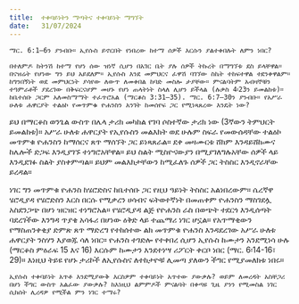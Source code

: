 ```yaml
---
title:  ተቀባይነትን ማጣትና ተቀባይነት ማግኘት
date:   31/07/2024
---
```


`ማር. 6:1–6ን ያንብቡ። ኢየሱስ ይኖርበት የነበረው ከተማ ሰዎች እርሱን ያልተቀበሉት ለምን ነበር?`

`በተለምዶ ከትንሽ ከተማ የሆነ ሰው ዝነኛ ሲሆን በአገር ቤት ያሉ ሰዎች ትኩረት በማግኘቱ ደስ ይላቸዋል። በናዝሬት የሆነው ግን ይህ አይደለም። ኢየሱስ እንደ መምህርና ፈዋሽ ባገኘው ስኬት ተከፍተዋል ተደንቀዋልም። ከግንበኝነት ወደ መምህርነት ያሳየው ለውጥ ለመቀበል ከባድ መስሎ ታያቸው። ምናልባትም አብዛኞቹን ተዓምራቶች ያደረገው በቅፍርናሆም መሆኑ የሆነ ጠላትነት ስላለ ሊሆን ይችላል (ሉቃስ 4፡23ን ይመልከቱ)። ከቤተሰቡ ጋርም አለመስማማት ተፈጥሮአል (ማርቆስ 3:31–35). ማር. 6:7–30ን ያንብቡ። የአሥራ ሁለቱ ሐዋርያት ተልዕኮ የመጥምቁ ዮሐንስን አንገት ከመሰየፍ ጋር የሚነጻጸረው እንዴት ነው?`

ይህ በማርቆስ ወንጌል ውስጥ በሌላ ታሪክ መካከል የገባ ሶስተኛው ታሪክ ነው (3ኛውን ትምህርት ይመልከቱ)። አሥራ ሁለቱ ሐዋርያት የኢየሱስን መልእክት ወደ ሁሉም ስፍራ የመውሰዳቸው ተልዕኮ መጥምቁ ዮሐንስን ከማሰርና ጸጥ ማሰኘት ጋር ይነጻጸራል። ደቀ መዛሙርቱ ሸክም እንዳይሸከሙና ከሌሎች ድጋፍ እንዲያገኙ ተነግሮአቸዋል። ይህ ስልት ሚስዮናውያን በሚያገለግሉአቸው ሰዎች ላይ እንዲደገፉ ስልት ያስቀምጣል። ይህም መልእክታቸውን ከሚፈለጉ ሰዎች ጋር ትስስር እንዲኖራቸው ይረዳል።

ነገር ግን መጥምቁ ዮሐንስ ከሄሮድስና ከቤተሰቡ ጋር የዚህ ዓይነት ትስስር አልነበረውም። ሴረኛዋ ሄሮዲያዳ የሄሮድስን እርስ በርሱ የሚቃረን ሀሳብና ፍትወተኛነት በመጠቀም ዮሐንስን ማስገደሏ አስደንጋጭ በሆነ ዝርዝር ተነግሮአል። የሄሮዲያዳ ልጅ የዮሐንስ ራስ በወጭት ተደርጎ እንዲሰጣት ባደረገችው እንግዳ ጥያቄ አሳፋሪ በሆነው ዕቅድ ላይ ተጨማሪ ነገር ሆኗል። የአጥማቂውን የማስጠንቀቂያ ድምጽ ጸጥ ማድረግ የተከሰተው ልክ መጥምቁ ዮሐንስ እንዳደረገው አሥራ ሁለቱ ሐዋርያት ንስሃን እያወጁ ሳለ ነበር። ዮሐንስ ተገድሎ የተቀበረ ሲሆን ኢየሱስ ከሙታን አንደሚነሳ ሁሉ (ማርቆስ ምዕራፍ 15 እና 16) እርሱም ከሙታን እንደተነሣ ሪፖርት ቀርቦ ነበር (ማር. 6፡14-16፣ 29)። እነዚህ ትይዩ የሆኑ ታሪኮች ለኢየሱስና ለተከታዮቹ ሊመጣ ያለውን ችግር የሚያመለክቱ ነበሩ።

`ኢየሱስ ተቀባይነት አጥቶ እንደሚያውቅ እርስዎም ተቀባይነት አጥተው ያውቃሉ? ወይም ለመረዳት አስቸጋሪ በሆነ ችግር ውስጥ አልፈው ያውቃሉ? ከእነዚህ ልምምዶች ምናልባት በቀጣዩ ጊዜ ያንን የሚመስል ነገር ሲከሰት ሊረዳዎ የሚችል ምን ነገር ተማሩ?`